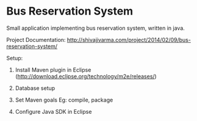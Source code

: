 Bus Reservation System
======================
Small application implementing bus reservation system, written in java.

Project Documentation: http://shivajivarma.com/project/2014/02/09/bus-reservation-system/


Setup:
1. Install Maven plugin in Eclipse (http://download.eclipse.org/technology/m2e/releases/)

2. Database setup

3. Set Maven goals Eg: compile, package

4. Configure Java SDK in Eclipse